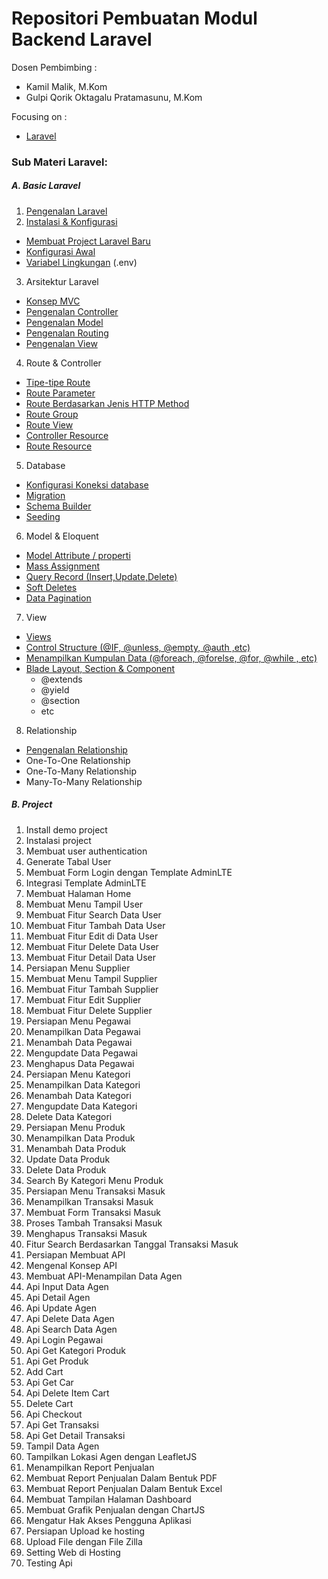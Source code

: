 # Repositori Pembuatan Modul Backend Laravel

Dosen Pembimbing :

- Kamil Malik, M.Kom
- Gulpi Qorik Oktagalu Pratamasunu, M.Kom

Focusing on :

- [Laravel](https://laravel.com/)

### Sub Materi Laravel:

##### A. Basic Laravel

1. [Pengenalan Laravel](PengenalanLaravel/Pengenalan.md)
2. [Instalasi & Konfigurasi](Instalasi&Konfigurasi)
  - [Membuat Project Laravel Baru](2.Instalasi&Konfigurasi/a.membuat_project_laravel_baru.md)
  - [Konfigurasi Awal](2.Instalasi&Konfigurasi/b.konfigurasi_awal.md)
  - [Variabel Lingkungan](2.Instalasi&Konfigurasi/c.variabel_lingkungan.md) (.env)
3. Arsitektur Laravel
  - [Konsep MVC](3.Arsitektur_laravel/a.konsep_MVC.md)
  - [Pengenalan Controller](Arsitektur_laravel/b.pengenalan_controller.md)
  - [Pengenalan Model](Arsitektur_laravel/c.pengenalan_model.md)
  - [Pengenalan Routing](3.Arsitektur_laravel/d.pengenalan_routing.md)
  - [Pengenalan View](Arsitektur_laravel/e.pengenalan_view.md)
4. Route & Controller
  - [Tipe-tipe Route](4.Route&Controller/a.tipe_tipe_route.md)
  - [Route Parameter](4.Route&Controller/b.route_parameter.md)
  - [Route Berdasarkan Jenis HTTP Method](4.Route&Controller/c.route_berdasarkan_jenis_http_method.md)
  - [Route Group](4.Route&Controller/d.route_group.md)
  - [Route View](4.Route&Controller/e.route_view.md)
  - [Controller Resource](4.Route&Controller/f.controller_resource.md)
  - [Route Resource](4.Route&Controller/g.route_resource.md)
5. Database
  - [Konfigurasi Koneksi database](5.Database/a.konvigurasi_koneksi_database.md)
  - [Migration](5.Database/b.migration.md)
  - [Schema Builder](5.Database/c.schema_builder.md)
  - [Seeding](5.Database/d.seeding.md)
6. Model & Eloquent
  - [Model Attribute / properti](6.Model&Eloquent/a.model_attribute_atau_properti.md)
  - [Mass Assignment](6.Model&Eloquent/b.mass_assignment.md)
  - [Query Record (Insert,Update,Delete)](6.Model&Eloquent/c.query_record(insert,update,delete).md)
  - [Soft Deletes](6.Model&Eloquent/d.soft_deletes.md)
  - [Data Pagination](6.Model&Eloquent/e.data_pagination.md)
7. View
  - [Views](7.View/a.views.md)
  - [Control Structure (@IF, @unless, @empty, @auth ,etc)](7.View/b.control_structure.md)
  - [Menampilkan Kumpulan Data (@foreach, @forelse, @for, @while , etc)](7.View/c.menampilkan_kumpulan_data.md)
  - [Blade Layout, Section & Component](7.View/d.blade_layout_section_dan_component.md)
      - @extends
      - @yield
      - @section
      - etc
8. Relationship
  - [Pengenalan Relationship](8.Relationship/a.pengenalan_relationship.md)
  - One-To-One Relationship
  - One-To-Many Relationship
  - Many-To-Many Relationship

##### B. Project

1. Install demo project
2. Instalasi project
3. Membuat user authentication
4. Generate Tabal User
5. Membuat Form Login dengan Template AdminLTE
6. Integrasi Template AdminLTE
7. Membuat Halaman Home
8. Membuat Menu Tampil User
9. Membuat Fitur Search Data User
10. Membuat Fitur Tambah Data User
11. Membuat Fitur Edit di Data User
12. Membuat Fitur Delete Data User
13. Membuat Fitur Detail Data User
14. Persiapan Menu Supplier
15. Membuat Menu Tampil Supplier
16. Membuat Fitur Tambah Supplier
17. Membuat Fitur Edit Supplier
18. Membuat Fitur Delete Supplier
19. Persiapan Menu Pegawai
20. Menampilkan Data Pegawai
21. Menambah Data Pegawai
22. Mengupdate Data Pegawai
23. Menghapus Data Pegawai
24. Persiapan Menu Kategori
25. Menampilkan Data Kategori
26. Menambah Data Kategori
27. Mengupdate Data Kategori
28. Delete Data Kategori
29. Persiapan Menu Produk
30. Menampilkan Data Produk
31. Menambah Data Produk
32. Update Data Produk
33. Delete Data Produk
34. Search By Kategori Menu Produk
35. Persiapan Menu Transaksi Masuk
36. Menampilkan Transaksi Masuk
37. Membuat Form Transaksi Masuk
38. Proses Tambah Transaksi Masuk
39. Menghapus Transaksi Masuk
40. Fitur Search Berdasarkan Tanggal Transaksi Masuk
41. Persiapan Membuat API
42. Mengenal Konsep API
43. Membuat API-Menampilan Data Agen
44. Api Input Data Agen
45. Api Detail Agen
46. Api Update Agen
47. Api Delete Data Agen
48. Api Search Data Agen
49. Api Login Pegawai
50. Api Get Kategori Produk
51. Api Get Produk
52. Add Cart
53. Api Get Car
54. Api Delete Item Cart
55. Delete Cart
56. Api Checkout
57. Api Get Transaksi
58. Api Get Detail Transaksi
59. Tampil Data Agen
60. Tampilkan Lokasi Agen dengan LeafletJS
61. Menampilkan Report Penjualan
62. Membuat Report Penjualan Dalam Bentuk PDF
63. Membuat Report Penjualan Dalam Bentuk Excel
64. Membuat Tampilan Halaman Dashboard
65. Membuat Grafik Penjualan dengan ChartJS
66. Mengatur Hak Akses Pengguna Aplikasi
67. Persiapan Upload ke hosting
68. Upload File dengan File Zilla
69. Setting Web di Hosting
70. Testing Api
